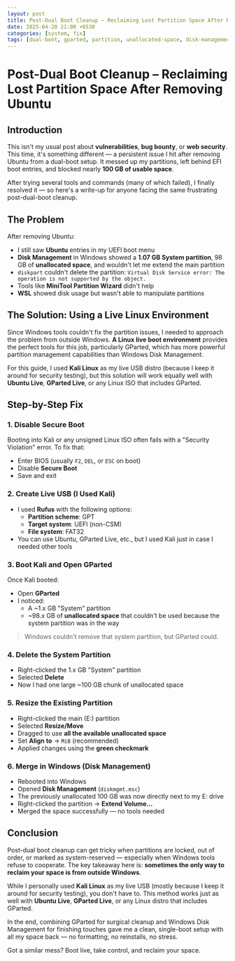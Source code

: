 ```yaml
---
layout: post
title: Post-Dual Boot Cleanup – Reclaiming Lost Partition Space After Removing Ubuntu
date: 2025-04-20 21:00 +0530
categories: [system, fix]
tags: [dual-boot, gparted, partition, unallocated-space, disk-management, partition-recovery, ubuntu-removal, recover-space, efi-boot, system-partition, live-usb, kali-linux, ubuntu-live, diskpart-error]
---
```


# Post-Dual Boot Cleanup – Reclaiming Lost Partition Space After Removing Ubuntu

## Introduction

This isn't my usual post about **vulnerabilities**, **bug bounty**, or **web security**. This time, it's something different — a persistent issue I hit after removing Ubuntu from a dual-boot setup. It messed up my partitions, left behind EFI boot entries, and blocked nearly **100 GB of usable space**.

After trying several tools and commands (many of which failed), I finally resolved it — so here's a write-up for anyone facing the same frustrating post-dual-boot cleanup.

## The Problem

After removing Ubuntu:
- I still saw **Ubuntu** entries in my UEFI boot menu
- **Disk Management** in Windows showed a **1.07 GB System partition**, 98 GB of **unallocated space**, and wouldn't let me extend the main partition
- `diskpart` couldn't delete the partition: `Virtual Disk Service error: The operation is not supported by the object.`
- Tools like **MiniTool Partition Wizard** didn't help
- **WSL** showed disk usage but wasn't able to manipulate partitions

## The Solution: Using a Live Linux Environment

Since Windows tools couldn't fix the partition issues, I needed to approach the problem from outside Windows. **A Linux live boot environment** provides the perfect tools for this job, particularly GParted, which has more powerful partition management capabilities than Windows Disk Management.

For this guide, I used **Kali Linux** as my live USB distro (because I keep it around for security testing), but this solution will work equally well with **Ubuntu Live**, **GParted Live**, or any Linux ISO that includes GParted.

## Step-by-Step Fix

### 1. Disable Secure Boot

Booting into Kali or any unsigned Linux ISO often fails with a "Security Violation" error. To fix that:
- Enter BIOS (usually `F2`, `DEL`, or `ESC` on boot)
- Disable **Secure Boot**
- Save and exit

### 2. Create Live USB (I Used Kali)

- I used **Rufus** with the following options:
  - **Partition scheme**: GPT
  - **Target system**: UEFI (non-CSM)
  - **File system**: FAT32
- You can use Ubuntu, GParted Live, etc., but I used Kali just in case I needed other tools

### 3. Boot Kali and Open GParted

Once Kali booted:
- Open **GParted**
- I noticed:
  - A ~1.x GB "System" partition
  - ~98.x GB of **unallocated space** that couldn't be used because the system partition was in the way

> Windows couldn't remove that system partition, but GParted could.

### 4. Delete the System Partition

- Right-clicked the 1.x GB "System" partition
- Selected **Delete**
- Now I had one large ~100 GB chunk of unallocated space

### 5. Resize the Existing Partition

- Right-clicked the main (E:) partition
- Selected **Resize/Move**
- Dragged to use **all the available unallocated space**
- Set **Align to** → `MiB` (recommended)
- Applied changes using the **green checkmark**

### 6. Merge in Windows (Disk Management)

- Rebooted into Windows
- Opened **Disk Management** (`diskmgmt.msc`)
- The previously unallocated 100 GB was now directly next to my E: drive
- Right-clicked the partition → **Extend Volume...**
- Merged the space successfully — no tools needed

## Conclusion

Post-dual boot cleanup can get tricky when partitions are locked, out of order, or marked as system-reserved — especially when Windows tools refuse to cooperate. The key takeaway here is: **sometimes the only way to reclaim your space is from outside Windows**.

While I personally used **Kali Linux** as my live USB (mostly because I keep it around for security testing), you don't have to. This method works just as well with **Ubuntu Live**, **GParted Live**, or any Linux distro that includes GParted.

In the end, combining GParted for surgical cleanup and Windows Disk Management for finishing touches gave me a clean, single-boot setup with all my space back — no formatting, no reinstalls, no stress.

Got a similar mess? Boot live, take control, and reclaim your space.